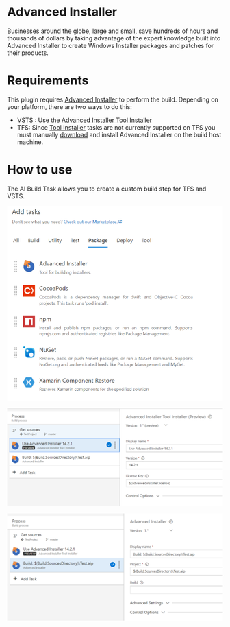 # Advanced Installer

Businesses around the globe, large and small, save hundreds of hours and thousands of dollars by taking advantage of the expert knowledge built into Advanced Installer to create Windows Installer packages and patches for their products.

# Requirements

This plugin requires [Advanced Installer](http://www.advancedinstaller.com/) to perform the build. Depending on your platform, there are two ways to do this:
* VSTS : Use the [Advanced Installer Tool Installer](https://marketplace.visualstudio.com/items?itemName=caphyon.AdvancedInstallerTool)
* TFS: Since [Tool Installer](https://www.visualstudio.com/en-us/docs/build/concepts/process/tasks#tool-installers) tasks are not currently supported on TFS you must manually [download](http://www.advancedinstaller.com/download.html) and install Advanced Installer on the build host machine. 

# How to use 

The AI Build Task allows you to create a custom build step for TFS and VSTS.

![Add Task](images/task-add.png)

![Add Tool Installer](images/tool-configure.png)

![Build AI package](images/task-configure.png)


